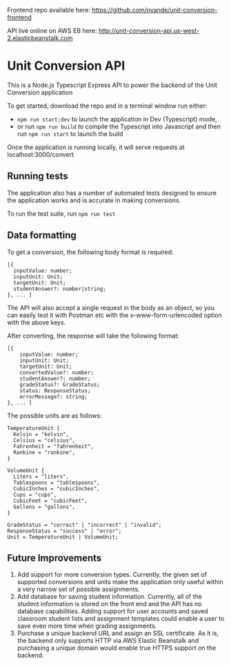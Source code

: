 Frontend repo available here: https://github.com/nvande/unit-conversion-frontend

API live online on AWS EB here: http://unit-conversion-api.us-west-2.elasticbeanstalk.com

# Unit Conversion API

This is a Node.js Typescript Express API to power the backend of the Unit Conversion application

To get started, download the repo and in a terminal window run either:
- `npm run start:dev` to launch the application in Dev (Typescript) mode,
- or run `npm run build` to compile the Typescript into Javascript and then run `npm run start` to launch the build

Once the application is running locally, it will serve requests at localhost:3000/convert

## Running tests

The application also has a number of automated tests designed to ensure the application works and is accurate in making conversions.

To run the test suite, run `npm run test`

## Data formatting

To get a conversion, the following body format is required:
```
[{
  inputValue: number;
  inputUnit: Unit;
  targetUnit: Unit;
  studentAnswer?: number|string;
}, ... ]
```

The API will also accept a single request in the body as an object, so you can easily test it with Postman etc with the x-www-form-urlencoded option with the above keys.

After converting, the response will take the following format:
```
[{
    inputValue: number;
    inputUnit: Unit;
    targetUnit: Unit;
    convertedValue?: number;
    studentAnswer?: number;
    gradeStatus?: GradeStatus;
    status: ResponseStatus;
    errorMessage?: string;
}, ... ]
```

The possible units are as follows:
```
TemperatureUnit {
  Kelvin = "kelvin",
  Celsius = "celsius",
  Fahrenheit = "fahrenheit",
  Rankine = "rankine",
}

VolumeUnit {
  Liters = "liters",
  Tablespoons = "tablespoons",
  CubicInches = "cubicInches",
  Cups = "cups",
  CubicFeet = "cubicFeet",
  Gallons = "gallons",
}

GradeStatus = "correct" | "incorrect" | "invalid";
ResponseStatus = "success" | "error";
Unit = TemperatureUnit | VolumeUnit;

```

## Future Improvements
1. Add support for more conversion types. Currently, the given set of supported conversions and units make the application only useful within a very narrow set of possible assignments.
2. Add database for saving student information. Currently, all of the student information is stored on the front end and the API has no database capabilities. Adding support for user accounts and saved classroom student lists and assignment templates could enable a user to save even more time when grading assignments.
3. Purchase a unique backend URL and assign an SSL certificate. As it is, the backend only supports HTTP via AWS Elastic Beanstalk and purchasing a unique domain would enable true HTTPS support on the backend. 
